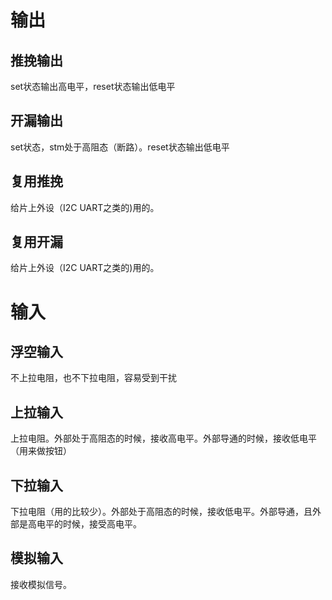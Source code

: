 # 输出

## 推挽输出

set状态输出高电平，reset状态输出低电平
## 开漏输出

set状态，stm处于高阻态（断路）。reset状态输出低电平
## 复用推挽

给片上外设（I2C UART之类的)用的。
## 复用开漏

给片上外设（I2C UART之类的)用的。

# 输入

## 浮空输入

不上拉电阻，也不下拉电阻，容易受到干扰

## 上拉输入

上拉电阻。外部处于高阻态的时候，接收高电平。外部导通的时候，接收低电平（用来做按钮）

## 下拉输入

下拉电阻（用的比较少）。外部处于高阻态的时候，接收低电平。外部导通，且外部是高电平的时候，接受高电平。

## 模拟输入

接收模拟信号。
